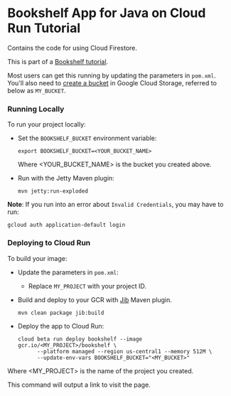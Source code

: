 # Bookshelf App for Java on Cloud Run Tutorial

Contains the code for using Cloud Firestore.

This is part of a [Bookshelf tutorial](https://cloud.google.com/java/getting-started).

Most users can get this running by updating the parameters in `pom.xml`. You'll
also need to [create a bucket][create-bucket] in Google Cloud Storage, referred
to below as `MY_BUCKET`.

[create-bucket]: https://cloud.google.com/storage/docs/creating-buckets

### Running Locally

To run your project locally:

* Set the `BOOKSHELF_BUCKET` environment variable:

      export BOOKSHELF_BUCKET=<YOUR_BUCKET_NAME>
    
  Where <YOUR_BUCKET_NAME> is the bucket you created above.
* Run with the Jetty Maven plugin:

      mvn jetty:run-exploded 

**Note**: If you run into an error about `Invalid Credentials`, you may have to run:

    gcloud auth application-default login

### Deploying to Cloud Run

To build your image:

* Update the parameters in `pom.xml`:
  * Replace `MY_PROJECT` with your project ID.
* Build and deploy to your GCR with [Jib][jib] Maven plugin.

      mvn clean package jib:build
* Deploy the app to Cloud Run:

      cloud beta run deploy bookshelf --image gcr.io/<MY_PROJECT>/bookshelf \
            --platform managed --region us-central1 --memory 512M \
            --update-env-vars BOOKSHELF_BUCKET="<MY_BUCKET>"

Where <MY_PROJECT> is the name of the project you created.

This command will output a link to visit the page.

[jib]: https://github.com/GoogleContainerTools/jib
[configure-memory]: https://cloud.google.com/run/docs/configuring/memory-limits

